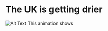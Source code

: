 # The UK is getting drier
![Alt Text](https://earthengine.googleapis.com/v1alpha/projects/earthengine-legacy/videoThumbnails/547d67bd22f6708a1b962261222dfed5-4e0a2437d0c45bc19efe99a94301a41f:getPixels)
This animation shows 
